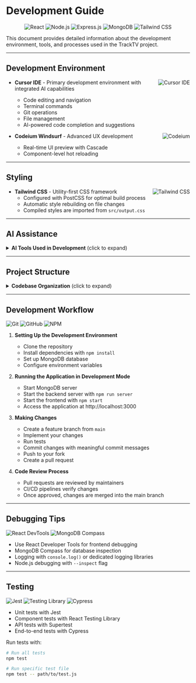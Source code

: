 # Development Guide

<p align="center">
  <img src="https://img.shields.io/badge/React-20232A?style=for-the-badge&logo=react&logoColor=61DAFB" alt="React" />
  <img src="https://img.shields.io/badge/Node.js-43853D?style=for-the-badge&logo=node.js&logoColor=white" alt="Node.js" />
  <img src="https://img.shields.io/badge/Express.js-404D59?style=for-the-badge&logo=express&logoColor=white" alt="Express.js" />
  <img src="https://img.shields.io/badge/MongoDB-4EA94B?style=for-the-badge&logo=mongodb&logoColor=white" alt="MongoDB" />
  <img src="https://img.shields.io/badge/Tailwind_CSS-38B2AC?style=for-the-badge&logo=tailwind-css&logoColor=white" alt="Tailwind CSS" />
</p>

This document provides detailed information about the development environment, tools, and processes used in the TrackTV project.

---

## Development Environment

- **Cursor IDE** <img src="https://img.shields.io/badge/Cursor-00A0E4?style=flat-square&logo=cursor&logoColor=white" alt="Cursor IDE" align="right" /> - Primary development environment with integrated AI capabilities
  - Code editing and navigation
  - Terminal commands
  - Git operations
  - File management
  - AI-powered code completion and suggestions

- **Codeium Windsurf** <img src="https://img.shields.io/badge/Codeium-09B6A2?style=flat-square&logo=codeium&logoColor=white" alt="Codeium" align="right" /> - Advanced UX development
  - Real-time UI preview with Cascade
  - Component-level hot reloading

---

## Styling

- **Tailwind CSS** <img src="https://img.shields.io/badge/Tailwind_CSS-38B2AC?style=flat-square&logo=tailwind-css&logoColor=white" alt="Tailwind CSS" align="right" /> - Utility-first CSS framework
  - Configured with PostCSS for optimal build process
  - Automatic style rebuilding on file changes
  - Compiled styles are imported from `src/output.css`

---

## AI Assistance

<details>
<summary><strong>AI Tools Used in Development</strong> (click to expand)</summary>

<p align="center">
  <img src="https://img.shields.io/badge/Claude_3.7-5849BE?style=for-the-badge&logoColor=white" alt="Claude" />
  <img src="https://img.shields.io/badge/OpenAI-412991?style=for-the-badge&logo=openai&logoColor=white" alt="OpenAI" />
  <img src="https://img.shields.io/badge/ChatGPT-74aa9c?style=for-the-badge&logo=openai&logoColor=white" alt="ChatGPT" />
  <img src="https://img.shields.io/badge/Gemini-8E75B2?style=for-the-badge&logo=google&logoColor=white" alt="Gemini" />
</p>

This project was intended to test new AI tools and hence was developed entirely using AI assistance through:

- **Claude 3.7 Sonnet** (Anthropic) <img src="https://img.shields.io/badge/Anthropic-5849BE?style=flat-square&logoColor=white" alt="Anthropic" align="right" /> - Primary development agent
  - Architecture design
  - Complex UI animations and transitions

- **OpenAI O1 Model** <img src="https://img.shields.io/badge/OpenAI-412991?style=flat-square&logo=openai&logoColor=white" alt="OpenAI" align="right" /> - Advanced debugging and optimization
  - Complex bug resolution
  - Performance optimization
  - State management improvements
  - Memory leak detection
  - Runtime analysis and suggestions

- **Claude 3.5 Sonnet** (Anthropic) <img src="https://img.shields.io/badge/Anthropic-5849BE?style=flat-square&logoColor=white" alt="Anthropic" align="right" /> - Initial development
  - Core feature implementation
  - Good balance of coding capabilities and quick generation.

- **ChatGPT 4o** (OpenAI) <img src="https://img.shields.io/badge/ChatGPT-74aa9c?style=flat-square&logo=openai&logoColor=white" alt="ChatGPT" align="right" /> - Branding and design
  - Application name
  - Visual identity
    - Logo design
    - Github top banner

- **Gemini 2.5 Pro** <img src="https://img.shields.io/badge/Gemini-8E75B2?style=flat-square&logo=google&logoColor=white" alt="Gemini" align="right" /> - Major backend refactoring and debugging
  - Large context window for understanding the entire project scope during the complex refactoring processes
  - Comprehensive review of commit history to verify and update the project changelog

All features, from initial setup to the latest enhancements, were implemented through AI pair programming, demonstrating the capabilities of modern AI assistants in full-stack development.
</details>

---

## Project Structure

<details>
<summary><strong>Codebase Organization</strong> (click to expand)</summary>

<img src="https://img.shields.io/badge/Architecture-Client_Server-blue?style=for-the-badge" alt="Architecture" />

The project follows a standard React frontend with Node.js/Express backend structure:

```
tv-tracker/
├── docs/                    # Documentation files
├── models/                  # Mongoose database models
├── public/                  # Static assets for React
├── server/                  # Backend server code
│   ├── config/              # Server configuration
│   ├── routes/              # API routes
│   └── utils/               # Utility functions
├── src/                     # React frontend code
│   ├── components/          # Reusable React components
│   ├── contexts/            # React context providers
│   ├── hooks/               # Custom React hooks
│   ├── pages/               # Page components
│   ├── services/            # API service functions
│   └── utils/               # Utility functions
├── .env                     # Environment variables
├── package.json             # Dependencies and scripts
├── proxy-server.js          # Main server entry point
└── tailwind.config.js       # Tailwind CSS configuration
```
</details>

---

## Development Workflow

<p align="left">
  <img src="https://img.shields.io/badge/git-%23F05033.svg?style=for-the-badge&logo=git&logoColor=white" alt="Git" />
  <img src="https://img.shields.io/badge/github-%23121011.svg?style=for-the-badge&logo=github&logoColor=white" alt="GitHub" />
  <img src="https://img.shields.io/badge/npm-%23CB3837.svg?style=for-the-badge&logo=npm&logoColor=white" alt="NPM" />
</p>

1. **Setting Up the Development Environment**
   - Clone the repository
   - Install dependencies with `npm install`
   - Set up MongoDB database
   - Configure environment variables

2. **Running the Application in Development Mode**
   - Start MongoDB server
   - Start the backend server with `npm run server`
   - Start the frontend with `npm start`
   - Access the application at http://localhost:3000

3. **Making Changes**
   - Create a feature branch from `main`
   - Implement your changes
   - Run tests
   - Commit changes with meaningful commit messages
   - Push to your fork
   - Create a pull request

4. **Code Review Process**
   - Pull requests are reviewed by maintainers
   - CI/CD pipelines verify changes
   - Once approved, changes are merged into the main branch

---

## Debugging Tips

<p align="left">
  <img src="https://img.shields.io/badge/React_DevTools-61DAFB?style=for-the-badge&logo=react&logoColor=black" alt="React DevTools" />
  <img src="https://img.shields.io/badge/MongoDB_Compass-4EA94B?style=for-the-badge&logo=mongodb&logoColor=white" alt="MongoDB Compass" />
</p>

- Use React Developer Tools for frontend debugging
- MongoDB Compass for database inspection
- Logging with `console.log()` or dedicated logging libraries
- Node.js debugging with `--inspect` flag

---

## Testing

<p align="left">
  <img src="https://img.shields.io/badge/Jest-C21325?style=for-the-badge&logo=jest&logoColor=white" alt="Jest" />
  <img src="https://img.shields.io/badge/Testing_Library-E33332?style=for-the-badge&logo=testing-library&logoColor=white" alt="Testing Library" />
  <img src="https://img.shields.io/badge/Cypress-17202C?style=for-the-badge&logo=cypress&logoColor=white" alt="Cypress" />
</p>

- Unit tests with Jest
- Component tests with React Testing Library
- API tests with Supertest
- End-to-end tests with Cypress

Run tests with:
```bash
# Run all tests
npm test

# Run specific test file
npm test -- path/to/test.js
``` 